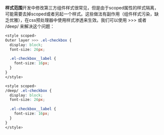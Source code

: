 **样式范围**开发中修改第三方组件样式很常见，但是由于scoped属性的样式隔离，可能需要去掉scoped或者另起一个样式。这些做法有副作用（组件样式污染，缺乏优雅），在css预处理器中使用样式渗透来生效。我们可以使用 >>> 或者 /deep/ 来解决这个问题：

```css
<style scoped>  
Outer layer >>> .el-checkbox {  
  display: block;  
  font-size: 26px;  
  
  .el-checkbox__label {  
    font-size: 16px;  
  }  
}  
</style>

<style scoped>  
/deep/ .el-checkbox {  
  display: block;  
  font-size: 26px;  
  
  .el-checkbox__label {  
    font-size: 16px;  
  }  
}  
</style>
```